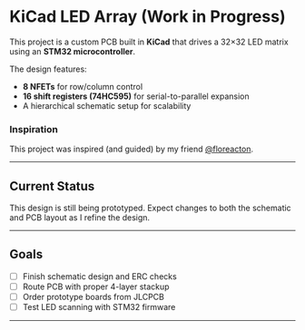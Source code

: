 # KiCad LED Array (Work in Progress)

This project is a custom PCB built in **KiCad** that drives a 32×32 LED matrix using an **STM32 microcontroller**.

The design features:
- **8 NFETs** for row/column control
- **16 shift registers (74HC595)** for serial-to-parallel expansion
- A hierarchical schematic setup for scalability

### Inspiration
This project was inspired (and guided) by my friend [@floreacton](https://github.com/floreacton).

---

## Current Status
This design is still being prototyped. Expect changes to both the schematic and PCB layout as I refine the design.

---

## Goals
- [ ] Finish schematic design and ERC checks
- [ ] Route PCB with proper 4-layer stackup
- [ ] Order prototype boards from JLCPCB
- [ ] Test LED scanning with STM32 firmware

---
